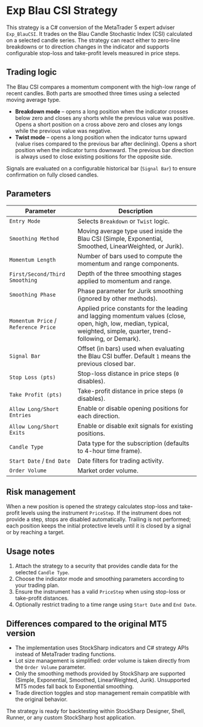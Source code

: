 # Exp Blau CSI Strategy

This strategy is a C# conversion of the MetaTrader 5 expert adviser `Exp_BlauCSI`. It trades on the Blau Candle Stochastic Index (CSI) calculated on a selected candle series. The strategy can react either to zero-line breakdowns or to direction changes in the indicator and supports configurable stop-loss and take-profit levels measured in price steps.

## Trading logic

The Blau CSI compares a momentum component with the high-low range of recent candles. Both parts are smoothed three times using a selected moving average type.

* **Breakdown mode** – opens a long position when the indicator crosses below zero and closes any shorts while the previous value was positive. Opens a short position on a cross above zero and closes any longs while the previous value was negative.
* **Twist mode** – opens a long position when the indicator turns upward (value rises compared to the previous bar after declining). Opens a short position when the indicator turns downward. The previous bar direction is always used to close existing positions for the opposite side.

Signals are evaluated on a configurable historical bar (`Signal Bar`) to ensure confirmation on fully closed candles.

## Parameters

| Parameter | Description |
|-----------|-------------|
| `Entry Mode` | Selects `Breakdown` or `Twist` logic. |
| `Smoothing Method` | Moving average type used inside the Blau CSI (Simple, Exponential, Smoothed, LinearWeighted, or Jurik). |
| `Momentum Length` | Number of bars used to compute the momentum and range components. |
| `First/Second/Third Smoothing` | Depth of the three smoothing stages applied to momentum and range. |
| `Smoothing Phase` | Phase parameter for Jurik smoothing (ignored by other methods). |
| `Momentum Price` / `Reference Price` | Applied price constants for the leading and lagging momentum values (close, open, high, low, median, typical, weighted, simple, quarter, trend-following, or Demark). |
| `Signal Bar` | Offset (in bars) used when evaluating the Blau CSI buffer. Default `1` means the previous closed bar. |
| `Stop Loss (pts)` | Stop-loss distance in price steps (`0` disables). |
| `Take Profit (pts)` | Take-profit distance in price steps (`0` disables). |
| `Allow Long/Short Entries` | Enable or disable opening positions for each direction. |
| `Allow Long/Short Exits` | Enable or disable exit signals for existing positions. |
| `Candle Type` | Data type for the subscription (defaults to 4-hour time frame). |
| `Start Date` / `End Date` | Date filters for trading activity. |
| `Order Volume` | Market order volume. |

## Risk management

When a new position is opened the strategy calculates stop-loss and take-profit levels using the instrument `PriceStep`. If the instrument does not provide a step, stops are disabled automatically. Trailing is not performed; each position keeps the initial protective levels until it is closed by a signal or by reaching a target.

## Usage notes

1. Attach the strategy to a security that provides candle data for the selected `Candle Type`.
2. Choose the indicator mode and smoothing parameters according to your trading plan.
3. Ensure the instrument has a valid `PriceStep` when using stop-loss or take-profit distances.
4. Optionally restrict trading to a time range using `Start Date` and `End Date`.

## Differences compared to the original MT5 version

* The implementation uses StockSharp indicators and C# strategy APIs instead of MetaTrader trading functions.
* Lot size management is simplified: order volume is taken directly from the `Order Volume` parameter.
* Only the smoothing methods provided by StockSharp are supported (Simple, Exponential, Smoothed, LinearWeighted, Jurik). Unsupported MT5 modes fall back to Exponential smoothing.
* Trade direction toggles and stop management remain compatible with the original behavior.

The strategy is ready for backtesting within StockSharp Designer, Shell, Runner, or any custom StockSharp host application.